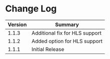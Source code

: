 # Change Log

| Version | Summary                        |
| ------- | ------------------------------ |
| 1.1.3   | Additional fix for HLS support |
| 1.1.2   | Added option for HLS support   |
| 1.1.1   | Initial Release                |
